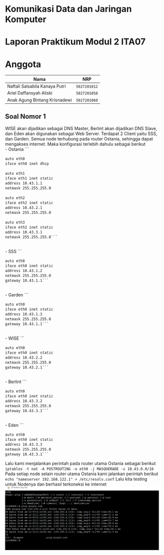 # Komunikasi Data dan Jaringan Komputer
# Laporan Praktikum Modul 2 ITA07

# Anggota

| Nama                           | NRP          | 
| -------------------------------| -------------| 
| Naftali Salsabila Kanaya Putri    | `5027201012` | 
| Ariel Daffansyah Aliski           | `5027201058` | 
| Anak Agung Bintang Krisnadewi     | `5027201060` |

## Soal Nomor 1
WISE akan dijadikan sebagai DNS Master, Berlint akan dijadikan DNS Slave, dan Eden akan digunakan sebagai Web Server. Terdapat 2 Client yaitu SSS, dan Garden. Semua node terhubung pada router Ostania, sehingga dapat mengakses internet. Maka konfigurasi terlebih dahulu sebagai berikut
<br/>
    - Ostania 
    ```
    
    auto eth0
    iface eth0 inet dhcp

    auto eth1
    iface eth1 inet static
    address 10.43.1.1
    netmask 255.255.255.0

    auto eth2
    iface eth2 inet static
    address 10.43.2.1
    netmask 255.255.255.0

    auto eth3
    iface eth2 inet static
    address 10.43.3.1
    netmask 255.255.255.0```
<br/>
    - SSS
    ```
    
    auto eth0
    iface eth0 inet static
	address 10.43.1.2
	netmask 255.255.255.0
	gateway 10.43.1.1```
<br/>
    - Garden
    ```
    
    auto eth0
    iface eth0 inet static
    address 10.43.1.3
    netmask 255.255.255.0
    gateway 10.43.1.1```
<br/>
    - WISE
    ```
    
    auto eth0
    iface eth0 inet static
    address 10.43.2.2
    netmask 255.255.255.0
    gateway 10.43.2.1```
<br/>
    - Berlint
    ```
    
    auto eth0
    iface eth0 inet static
    address 10.43.3.2
    netmask 255.255.255.0
    gateway 10.43.3.1```
<br/>
    - Eden
    ```
    
    auto eth0
    iface eth0 inet static
    address 10.43.3.3
    netmask 255.255.255.0
    gateway 10.43.3.1```

Lalu kami menjalankan perintah pada router utama Ostania sebagai berikut
    `iptables -t nat -A POSTROUTING -o eth0 -j MASQUERADE -s 10.43.0.0/16`
Pada setiap node selain router utama Ostania kami jalankan perintah berikut
    `echo "nameserver 192.168.122.1" > /etc/resolv.conf`
Lalu kita testing untuk Nodenya dan berhasil terkoneksi ke internet
    ![Soal 1](Soal1.png)
